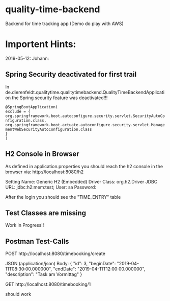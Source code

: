 # quality-time-backend
Backend for time tracking app (Demo do play with AWS)

# Importent Hints: 

2019-05-12: Johann:

## Spring Security deactivated for first trail
In de.dierenfeldt.qualitytime.qualitytimebackend.QualityTimeBackendApplication
the Spring security feature was deactivated!!!

`@SpringBootApplication(`\
`exclude = {`\
`org.springframework.boot.autoconfigure.security.servlet.SecurityAutoConfiguration.class,
org.springframework.boot.actuate.autoconfigure.security.servlet.ManagementWebSecurityAutoConfiguration.class
`\
`}`\
`)`

## H2 Console in Browser
As defined in application.properties you should reach the h2 console in the browser via: http://localhost:8080/h2

Setting Name: Generic H2 (Embedded)
Driver Class: org.h2.Driver
JDBC URL:     jdbc:h2:mem:test;
User:         sa
Password:     

After the login you should see the "TIME_ENTRY" table

## Test Classes are missing
Work in Progress!!

## Postman Test-Calls

POST http://localhost:8080/timebooking/create

JSON (application/json) Body:
{
    "id": 3,
    "beginDate": "2019-04-11T08:30:00.000000",
    "endDate":  "2019-04-11T12:00:00.000000",
    "description": "Task am Vormittag"
}

GET http://localhost:8080/timebooking/1

should work